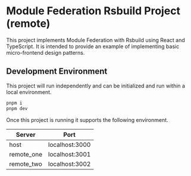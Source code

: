 # Module Federation Rsbuild Project (remote)

This project implements Module Federation with Rsbuild using React and TypeScript. It is intended to provide an example of implementing basic micro-frontend design patterns.

## Development Environment

This project will run independently and can be initialized and run within a local environment.

```bash
pnpm i
pnpm dev
```

Once this project is running it supports the following environment.

| Server | Port |
| ----------- | ----------- |
| host | localhost:3000 |
| remote_one | localhost:3001 |
| remote_two | localhost:3002 |

